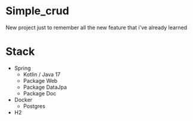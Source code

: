 # Simple_crud
New project just to remember all the new feature that i've already learned


# Stack
- Spring
  - Kotlin / Java 17
  - Package Web
  - Package DataJpa
  - Package Doc
- Docker
  - Postgres
- H2
